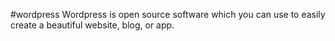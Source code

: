 #wordpress
Wordpress is open source software which you can use to easily create a beautiful website, blog, or app.

